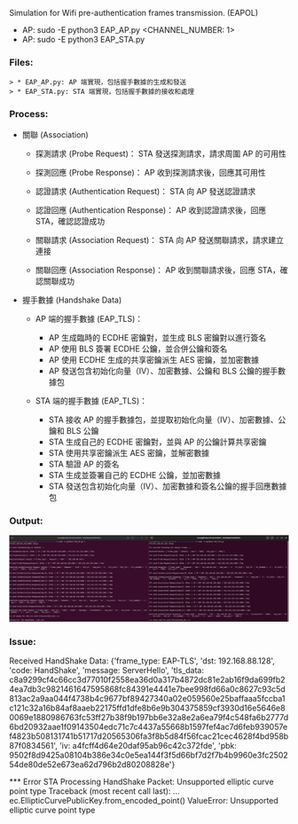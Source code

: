 Simulation for Wifi pre-authentication frames transmission. (EAPOL)
* AP: sudo -E python3 EAP_AP.py <CHANNEL_NUMBER: 1>
* AP: sudo -E python3 EAP_STA.py

### Files:
    > * EAP_AP.py: AP 端實現，包括握手數據的生成和發送
    > * EAP_STA.py: STA 端實現，包括握手數據的接收和處理

### Process:

* 關聯 (Association)

    * 探測請求 (Probe Request)：
        STA 發送探測請求，請求周圍 AP 的可用性

    * 探測回應 (Probe Response)：
        AP 收到探測請求後，回應其可用性

    * 認證請求 (Authentication Request)：
        STA 向 AP 發送認證請求

    * 認證回應 (Authentication Response)：
        AP 收到認證請求後，回應 STA，確認認證成功

    * 關聯請求 (Association Request)：
        STA 向 AP 發送關聯請求，請求建立連接

    * 關聯回應 (Association Response)：
        AP 收到關聯請求後，回應 STA，確認關聯成功

* 握手數據 (Handshake Data)

    * AP 端的握手數據 (EAP_TLS)：
        * AP 生成臨時的 ECDHE 密鑰對，並生成 BLS 密鑰對以進行簽名
        * AP 使用 BLS 簽署 ECDHE 公鑰，並合併公鑰和簽名
        * AP 使用 ECDHE 生成的共享密鑰派生 AES 密鑰，並加密數據
        * AP 發送包含初始化向量（IV）、加密數據、公鑰和 BLS 公鑰的握手數據包

    * STA 端的握手數據 (EAP_TLS)：
        * STA 接收 AP 的握手數據包，並提取初始化向量（IV）、加密數據、公鑰和 BLS 公鑰
        * STA 生成自己的 ECDHE 密鑰對，並與 AP 的公鑰計算共享密鑰
        * STA 使用共享密鑰派生 AES 密鑰，並解密數據
        * STA 驗證 AP 的簽名
        * STA 生成並簽署自己的 ECDHE 公鑰，並加密數據
        * STA 發送包含初始化向量（IV）、加密數據和簽名公鑰的握手回應數據包

### Output:
![AP 傳送握手資料由 STA 驗證](./example/out1.png)

### Issue:
Received HandShake Data: {'frame_type: EAP-TLS', 'dst: 192.168.88.128', 'code: HandShake', 'message: ServerHello', 'tls_data: c8a9299cf4c66cc3d77010f2558ea36d0a317b4872dc81e2ab16f9da699fb24ea7db3c9821461647595868fc84391e4441e7bee998fd66a0c8627c93c5d813ac2a9aa044f4738b4c9677bf89427340a02e059560e25baffaaa5fccba1c121c32a16b84af8aaeb22175ffd1dfe8b6e9b304375859cf3930d16e5646e80069e1880986763fc53ff27b38f9b197bb6e32a8e2a6ea79f4c548fa6b2777d6bd20932aae1f09143504edc71c7c4437a55668b1597fef4ac7d6feb939057ef4823b508131741b51717d20565306fa3f8b5d84f56fcac21cec4628f4bd958b87f0834561', 'iv: a4fcff4d64e20daf95ab96c42c372fde', 'pbk: 9502f8d9425a08104b386e34c0e5ea144f3f5d66bf7d2f7b4b9960e3fc250254de80de52e673ea62d796b2d80208828e'}

*** Error STA Processing HandShake Packet: Unsupported elliptic curve point type
Traceback (most recent call last): ...
ec.EllipticCurvePublicKey.from_encoded_point()
ValueError: Unsupported elliptic curve point type